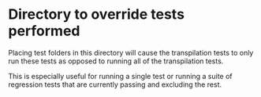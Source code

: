# Directory to override tests performed

Placing test folders in this directory will cause the transpilation tests to only run these tests as opposed to running all of the transpilation tests.

This is especially useful for running a single test or running a suite of regression tests that are currently passing and excluding the rest.